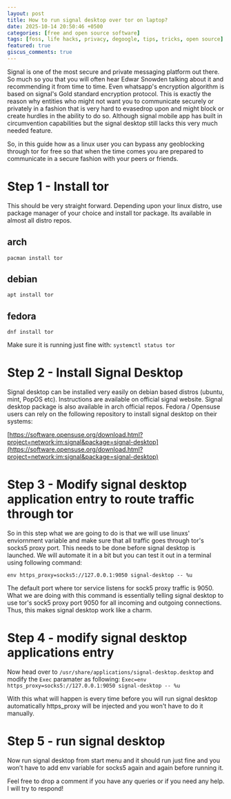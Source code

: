 ```yaml
---
layout: post
title: How to run signal desktop over tor on laptop?
date: 2025-10-14 20:50:46 +0500
categories: [free and open source software]
tags: [foss, life hacks, privacy, degoogle, tips, tricks, open source] # TAG names should always be lowercase
featured: true
giscus_comments: true
---
```


Signal is one of the most secure and private messaging platform out there. So much so you that you will often hear Edwar Snowden
talking about it and recommending it from time to time. Even whatsapp's encryption algorithm is based on signal's Gold standard encryption protocol. This is exactly the reason why entities who might not want you to communicate securely or privately in a fashion that is very hard to evasedrop upon and might block or create hurdles in the ability to do so. Although signal mobile
app has built in circumvention capabilities but the signal desktop still lacks this very much needed feature.

So, in this guide how as a linux user you can bypass any geoblocking through tor for free so that when the time comes you are prepared to communicate in a secure fashion with your peers or friends.

# Step 1 - Install tor

This should be very straight forward. Depending upon your linux distro, use package manager of your choice and install tor package. Its available in almost all distro repos.

## arch

`pacman install tor`

## debian

`apt install tor`

## fedora

`dnf install tor`

Make sure it is running just fine with:
`systemctl status tor`

# Step 2 - Install Signal Desktop

Signal desktop can be installed very easily on debian based distros (ubuntu, mint, PopOS etc). Instructions are available on official signal website. Signal desktop package is also available in arch official repos. Fedora / Opensuse users can rely on the following repository to install signal desktop on their systems:

[https://software.opensuse.org/download.html?project=network:im:signal&package=signal-desktop](https://software.opensuse.org/download.html?project=network:im:signal&package=signal-desktop)

# Step 3 - Modify signal desktop application entry to route traffic through tor

So in this step what we are going to do is that we will use linuxs' enviornment variable and make sure that all traffic goes through tor's socks5 proxy port. This needs to be done before signal desktop is launched. We will automate it in a bit but you can test it out in a terminal using following command:

`env https_proxy=socks5://127.0.0.1:9050 signal-desktop -- %u`

The default port where tor service listens for sock5 proxy traffic is 9050. What we are doing with this command is essentially
telling signal desktop to use tor's sock5 proxy port 9050 for all incoming and outgoing connections. Thus, this makes signal desktop work like a charm.

# Step 4 - modify signal desktop applications entry

Now head over to `/usr/share/applications/signal-desktop.desktop` and modify the `Exec` paramater as following:
`Exec=env https_proxy=socks5://127.0.0.1:9050 signal-desktop -- %u`

With this what will happen is every time before you will run signal desktop automatically https_proxy will be injected and you won't have to do it manually.

# Step 5 - run signal desktop

Now run signal desktop from start menu and it should run just fine and you won't have to add env variable for socks5 again and again before running it.

Feel free to drop a comment if you have any queries or if you need any help. I will try to respond!
